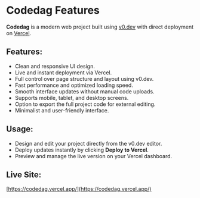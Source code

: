 # Codedag Features

**Codedag** is a modern web project built using [v0.dev](https://v0.dev) with direct deployment on [Vercel](https://vercel.com).

## Features:

- Clean and responsive UI design.
- Live and instant deployment via Vercel.
- Full control over page structure and layout using v0.dev.
- Fast performance and optimized loading speed.
- Smooth interface updates without manual code uploads.
- Supports mobile, tablet, and desktop screens.
- Option to export the full project code for external editing.
- Minimalist and user-friendly interface.

## Usage:

- Design and edit your project directly from the v0.dev editor.
- Deploy updates instantly by clicking **Deploy to Vercel**.
- Preview and manage the live version on your Vercel dashboard.

## Live Site:

[https://codedag.vercel.app/](https://codedag.vercel.app/)
